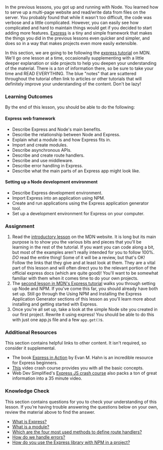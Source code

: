 In the previous lessons, you got up and running with Node. You learned how to serve up a multi-page website and read/write data from files on the server. You probably found that while it wasn't too difficult, the code was verbose and a little complicated.  However, you can easily see how complicated and hard to maintain things would get if you decided to start adding more features. [Express](https://expressjs.com/) is a tiny and simple framework that makes the things you did in the previous lessons even quicker and simpler, and does so in a way that makes projects even more easily extensible.

In this section, we are going to be following the [express tutorial](https://developer.mozilla.org/en-US/docs/Learn/Server-side/Express_Nodejs) on MDN.  We'll go one lesson at a time, occasionally supplementing with a little deeper explanation or side projects to help you deepen your understanding of the material. There is a *ton* of information there, so be sure to take your time and READ EVERYTHING. The blue "notes" that are scattered throughout the tutorial often link to articles or other tutorials that will definitely improve your understanding of the content. Don't be lazy!

### Learning Outcomes
By the end of this lesson, you should be able to do the following:

#### Express web framework
- Describe Express and Node's main benefits.
- Describe the relationship between Node and Express.
- Explain what a module is and how Express fits in.
- Import and create modules.
- Describe asynchronous APIs.
- Describe and create route handlers.
- Describe and use middleware.
- Describe error handling in Express.
- Describe what the main parts of an Express app might look like.

#### Setting up a Node development environment
- Describe Express development environment.
- Import Express into an application using NPM.
- Create and run applications using the Express application generator tool.
- Set up a development environment for Express on your computer.


### Assignment

<div class="lesson-content__panel" markdown="1">

1. Read the [introductory lesson](https://developer.mozilla.org/en-US/docs/Learn/Server-side/Express_Nodejs/Introduction) on the MDN website.  It is long but its main purpose is to show you the various bits and pieces that you'll be learning in the rest of the tutorial.  If you want you can code along a bit, but most of the examples aren't really intended for you to follow 100%.
*DO* read the entire thing!  Some of it will be a review, but that's OK! Follow the links that they give and at least look at them.  They are a vital part of this lesson and will often direct you to the relevant portion of the official express docs (which are quite good)! You'll want to be somewhat familiar with them when it comes time to do your own projects.
2. The [second lesson in MDN's Express tutorial](https://developer.mozilla.org/en-US/docs/Learn/Server-side/Express_Nodejs/development_environment#using_npm)  walks you through setting up Node and NPM. If you've come this far, you should already have both set up. Still go through the Using NPM and Installing the Express Application Generator sections of this lesson as you'll learn more about installing and getting started with Express.
3. Once you're all set up, take a look at the simple Node site you created in our first project. Rewrite it using express! You should be able to do this with just one app.js file and a few `app.get()`s. 
</div>


### Additional Resources
This section contains helpful links to other content. It isn't required, so consider it supplemental.

- The book [Express in Action](https://www.manning.com/books/express-in-action?a_bid=fe3fcff7&a_aid=express-in-action) by Evan M. Hahn is an incredible resource for Express beginners.
- [This](https://www.youtube.com/watch?v=L72fhGm1tfE) video crash course provides you with all the basic concepts.
- Web Dev Simplified's [Express JS crash course](https://www.youtube.com/watch?v=SccSCuHhOw0&ab_channel=WebDevSimplified) also packs a ton of great information into a 35 minute video.

### Knowledge Check
This section contains questions for you to check your understanding of this lesson. If you’re having trouble answering the questions below on your own, review the material above to find the answer.

- <a class='knowledge-check-link' href="https://developer.mozilla.org/en-US/docs/Learn/Server-side/Express_Nodejs/Introduction#introducing_express" title="Permalink to Introducing Node"> What is Express?</a>
- <a class='knowledge-check-link' href="https://developer.mozilla.org/en-US/docs/Learn/Server-side/Express_Nodejs/Introduction#importing_and_creating_modules" title="Permalink to Importing and creating modules"> What is a module?</a>
- <a class='knowledge-check-link' href="https://developer.mozilla.org/en-US/docs/Learn/Server-side/Express_Nodejs/Introduction/#creating_route_handlers" title="Permalink to Creating route handlers"> Which are the four most used methods to define route handlers?</a>
- <a class='knowledge-check-link' href="https://developer.mozilla.org/en-US/docs/Learn/Server-side/Express_Nodejs/Introduction/#handling_errors" title="Permalink to Handling errors"> How do we handle errors?</a>
- <a class='knowledge-check-link' href="https://developer.mozilla.org/en-US/docs/Learn/Server-side/Express_Nodejs/development_environment#adding_dependencies" title="Permalink to Adding dependencies"> How do you use the Express library with NPM in a project?</a>